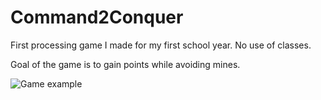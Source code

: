# Command2Conquer
First processing game I made for my first school year. No use of classes.

Goal of the game is to gain points while avoiding mines.

![Game example](https://i.imgur.com/mmCgcRS.jpg)

